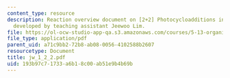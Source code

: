 ```yaml
---
content_type: resource
description: Reaction overview document on [2+2] Photocycloadditions in Organic Chemistry,
  developed by teaching assistant Jeewoo Lim.
file: https://ol-ocw-studio-app-qa.s3.amazonaws.com/courses/5-13-organic-chemistry-ii-fall-2006/193b97c71733a6b18c00ab51e9b4b69b_jw_1_2_2.pdf
file_type: application/pdf
parent_uid: a71c9bb2-72b8-ab08-0056-4102588b2607
resourcetype: Document
title: jw_1_2_2.pdf
uid: 193b97c7-1733-a6b1-8c00-ab51e9b4b69b
---
```

